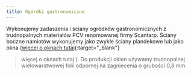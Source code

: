 ```yaml
---
title: Ogórdki gastronomiczne
---
```


Wykonujemy zadaszenia i ściany ogródków gastronomicznych z trudnopalnych
materiałów PCV renomowanej firmy Scantarp. Ściany boczne namiotów wykonujemy
jako zwykłe ściany plandekowe lub jako okna
([więcej o oknach tutaj](http://localhost:4000/oferta/produkty-na-zamowienie/okna/){:target="\_blank"}

> więcej o oknach tutaj</a> ). Do produkcji okien używamy trudnopalnej
> wielowarstwowej folii odpornej na zagniecenia o grubości 0,8 mm
